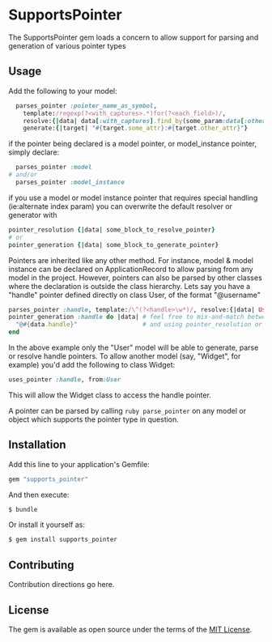 # SupportsPointer
The SupportsPointer gem loads a concern to allow support for parsing and generation of various pointer types

## Usage
Add the following to your model:
```ruby
  parses_pointer :pointer_name_as_symbol,
    template:/regexp(?<with_captures>.*)for(?<each_field>)/,
    resolve:{|data| data[:with_captures].find_by(some_param:data[:other_capture]),
    generate:{|target| "#{target.some_attr}:#{target.other_attr}"}
```

if the pointer being declared is a model pointer, or model_instance pointer, simply declare:
```ruby
  parses_pointer :model
# and/or
  parses_pointer :model_instance
```
if you use a model or model instance pointer that requires special handling (ie:alternate index param)
you can overwrite the default resolver or generator with
```ruby
pointer_resolution {|data| some_block_to_resolve_pointer}
# or
pointer_generation {|data| some_block_to_generate_pointer}
```

Pointers are inherited like any other method. For instance, model & model instance
can be declared on ApplicationRecord to allow parsing from any model in the project.
However, pointers can also be parsed by
other classes where the declaration is outside the class hierarchy.
Lets say you have a "handle" pointer defined directly on class User,
of the format "@username"

```ruby
parses_pointer :handle, template:/\^(?<handle>\w*)/, resolve:{|data| User.find_by handle:data[:handle]}
pointer_generation :handle do |data| # feel free to mix-and-match between single-statement declarations
  "@#{data.handle}"                  # and using pointer_resolution or pointer_generation methods.
end
```

In the above example only the "User" model will be able to generate, parse or resolve
handle pointers. To allow another model (say, "Widget", for example) you'd add the following
to class Widget:

```ruby
uses_pointer :handle, from:User
```

This will allow the Widget class to access the handle pointer.

A pointer can be parsed by calling ```ruby parse_pointer``` on any model or object
which supports the pointer type in question.

## Installation
Add this line to your application's Gemfile:

```ruby
gem "supports_pointer"
```

And then execute:
```bash
$ bundle
```

Or install it yourself as:
```bash
$ gem install supports_pointer
```

## Contributing
Contribution directions go here.

## License
The gem is available as open source under the terms of the [MIT License](https://opensource.org/licenses/MIT).
